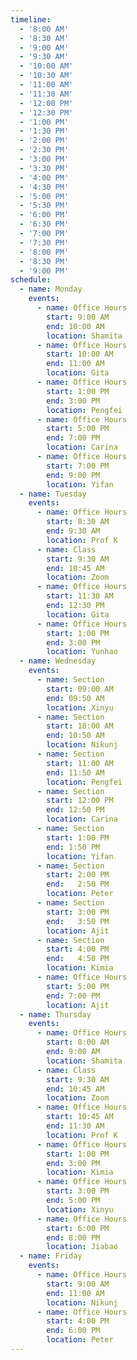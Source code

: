 ```yaml
---
timeline:
  - '8:00 AM'
  - '8:30 AM'
  - '9:00 AM'
  - '9:30 AM'
  - '10:00 AM'
  - '10:30 AM'
  - '11:00 AM'
  - '11:30 AM'
  - '12:00 PM'
  - '12:30 PM'
  - '1:00 PM'
  - '1:30 PM'
  - '2:00 PM'
  - '2:30 PM'
  - '3:00 PM'
  - '3:30 PM'
  - '4:00 PM'
  - '4:30 PM'
  - '5:00 PM'
  - '5:30 PM'
  - '6:00 PM'
  - '6:30 PM'
  - '7:00 PM'
  - '7:30 PM'
  - '8:00 PM'
  - '8:30 PM'
  - '9:00 PM'
schedule:
  - name: Monday
    events:
      - name: Office Hours
        start: 9:00 AM
        end: 10:00 AM
        location: Shamita
      - name: Office Hours
        start: 10:00 AM
        end: 11:00 AM
        location: Gita
      - name: Office Hours
        start: 1:00 PM
        end: 3:00 PM
        location: Pengfei
      - name: Office Hours
        start: 5:00 PM
        end: 7:00 PM
        location: Carina
      - name: Office Hours
        start: 7:00 PM
        end: 9:00 PM
        location: Yifan
  - name: Tuesday
    events:
      - name: Office Hours
        start: 8:30 AM
        end: 9:30 AM
        location: Prof K
      - name: Class
        start: 9:30 AM
        end: 10:45 AM
        location: Zoom
      - name: Office Hours
        start: 11:30 AM
        end: 12:30 PM
        location: Gita
      - name: Office Hours
        start: 1:00 PM
        end: 3:00 PM
        location: Yunhao
  - name: Wednesday
    events:
      - name: Section
        start: 09:00 AM
        end: 09:50 AM
        location: Xinyu
      - name: Section
        start: 10:00 AM
        end: 10:50 AM
        location: Nikunj
      - name: Section
        start: 11:00 AM
        end: 11:50 AM
        location: Pengfei
      - name: Section
        start: 12:00 PM
        end: 12:50 PM
        location: Carina
      - name: Section
        start: 1:00 PM
        end: 1:50 PM
        location: Yifan 
      - name: Section
        start: 2:00 PM
        end:   2:50 PM
        location: Peter 
      - name: Section
        start: 3:00 PM
        end:   3:50 PM
        location: Ajit 
      - name: Section
        start: 4:00 PM
        end:   4:50 PM
        location: Kimia
      - name: Office Hours
        start: 5:00 PM
        end: 7:00 PM
        location: Ajit
  - name: Thursday
    events:
      - name: Office Hours
        start: 8:00 AM
        end: 9:00 AM
        location: Shamita
      - name: Class
        start: 9:30 AM
        end: 10:45 AM
        location: Zoom
      - name: Office Hours
        start: 10:45 AM
        end: 11:30 AM
        location: Prof K
      - name: Office Hours
        start: 1:00 PM
        end: 3:00 PM
        location: Kimia
      - name: Office Hours
        start: 3:00 PM
        end: 5:00 PM
        location: Xinyu
      - name: Office Hours
        start: 6:00 PM
        end: 8:00 PM
        location: Jiabao
  - name: Friday
    events:
      - name: Office Hours
        start: 9:00 AM
        end: 11:00 AM
        location: Nikunj
      - name: Office Hours
        start: 4:00 PM
        end: 6:00 PM
        location: Peter
---
```

